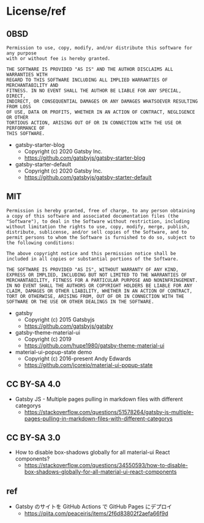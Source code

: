 # License/ref

## 0BSD 
```
Permission to use, copy, modify, and/or distribute this software for any purpose
with or without fee is hereby granted.

THE SOFTWARE IS PROVIDED "AS IS" AND THE AUTHOR DISCLAIMS ALL WARRANTIES WITH
REGARD TO THIS SOFTWARE INCLUDING ALL IMPLIED WARRANTIES OF MERCHANTABILITY AND
FITNESS. IN NO EVENT SHALL THE AUTHOR BE LIABLE FOR ANY SPECIAL, DIRECT,
INDIRECT, OR CONSEQUENTIAL DAMAGES OR ANY DAMAGES WHATSOEVER RESULTING FROM LOSS
OF USE, DATA OR PROFITS, WHETHER IN AN ACTION OF CONTRACT, NEGLIGENCE OR OTHER
TORTIOUS ACTION, ARISING OUT OF OR IN CONNECTION WITH THE USE OR PERFORMANCE OF
THIS SOFTWARE.
```
- gatsby-starter-blog
    - Copyright (c) 2020 Gatsby Inc.
    - https://github.com/gatsbyjs/gatsby-starter-blog
- gatsby-starter-default
    - Copyright (c) 2020 Gatsby Inc.
    - https://github.com/gatsbyjs/gatsby-starter-default

## MIT
```
Permission is hereby granted, free of charge, to any person obtaining a copy of this software and associated documentation files (the "Software"), to deal in the Software without restriction, including without limitation the rights to use, copy, modify, merge, publish, distribute, sublicense, and/or sell copies of the Software, and to permit persons to whom the Software is furnished to do so, subject to the following conditions:

The above copyright notice and this permission notice shall be included in all copies or substantial portions of the Software.

THE SOFTWARE IS PROVIDED "AS IS", WITHOUT WARRANTY OF ANY KIND, EXPRESS OR IMPLIED, INCLUDING BUT NOT LIMITED TO THE WARRANTIES OF MERCHANTABILITY, FITNESS FOR A PARTICULAR PURPOSE AND NONINFRINGEMENT. IN NO EVENT SHALL THE AUTHORS OR COPYRIGHT HOLDERS BE LIABLE FOR ANY CLAIM, DAMAGES OR OTHER LIABILITY, WHETHER IN AN ACTION OF CONTRACT, TORT OR OTHERWISE, ARISING FROM, OUT OF OR IN CONNECTION WITH THE SOFTWARE OR THE USE OR OTHER DEALINGS IN THE SOFTWARE.
```
- gatsby
    - Copyright (c) 2015 Gatsbyjs
    - https://github.com/gatsbyjs/gatsby
- gatsby-theme-material-ui
    - Copyright (c) 2019
    - https://github.com/hupe1980/gatsby-theme-material-ui
- material-ui-popup-state demo
    - Copyright (c) 2016-present Andy Edwards
    - https://github.com/jcoreio/material-ui-popup-state


## CC BY-SA 4.0
- Gatsby JS - Multiple pages pulling in markdown files with different categorys
    - https://stackoverflow.com/questions/51578264/gatsby-js-multiple-pages-pulling-in-markdown-files-with-different-categorys
    
## CC BY-SA 3.0
- How to disable box-shadows globally for all material-ui React components?
    - https://stackoverflow.com/questions/34550593/how-to-disable-box-shadows-globally-for-all-material-ui-react-components

## ref
- Gatsby のサイトを GitHub Actions で GitHub Pages にデプロイ
    - https://qiita.com/peaceiris/items/2f6d83802f2aefa66f9d